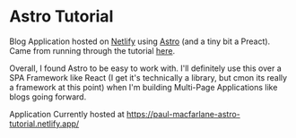 # Astro Tutorial

Blog Application hosted on [Netlify](https://www.netlify.com/) using [Astro](https://astro.build/) (and a tiny bit a Preact). Came from running through the tutorial [here](https://docs.astro.build/en/tutorial/0-introduction/).

Overall, I found Astro to be easy to work with. I'll definitely use this over a SPA Framework like React (I get it's technically a library, but cmon its really a framework at this point) when I'm building Multi-Page Applications like blogs going forward.

Application Currently hosted at https://paul-macfarlane-astro-tutorial.netlify.app/
